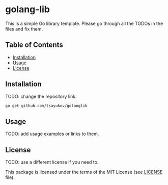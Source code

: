# golang-lib

This is a simple Go library template. Please go through all the TODOs
in the files and fix them.

## Table of Contents

* [Installation](#installation)
* [Usage](#usage)
* [License](#license)

## Installation

TODO: change the repository link.

```bash
go get github.com/tsayukov/golanglib
```

## Usage

TODO: add usage examples or links to them.

## License

TODO: use a different license if you need to.

This package is licensed under the terms of the MIT License
(see [LICENSE][license] file).

[license]: ./LICENSE
